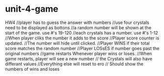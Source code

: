 # unit-4-game
HW4
//player has to guess the answer with numbers
//use four crystals need to be displayed as bottons
//a random number will be shown at the start of the game. use #'s 19-120
//each crystals has a number. use #'s 1-12
//When player cliks the number it adds to the score
//Player score counter is updated.
//The number will hide until clicked.
//Player WINS if their total score matches the random number
//Player LOSsES if number goes past the original numbers
//game restarts Whenever player wins or loses.
//When game restarts, player will see a new number
// the Crystals will also have differant values
//Everything else will reset to ero
// Should show the numbers of wins and loses
